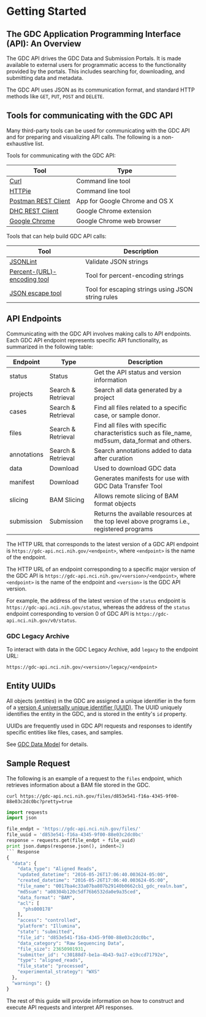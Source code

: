 # Getting Started

## The GDC Application Programming Interface (API): An Overview
The GDC API drives the GDC Data and Submission Portals. It is made available to external users for programmatic access to the functionality provided by the portals. This includes searching for, downloading, and submitting data and metadata.

The GDC API uses JSON as its communication format, and standard HTTP methods like `GET`, `PUT`, `POST` and `DELETE`.

## Tools for communicating with the GDC API

Many third-party tools can be used for communicating with the GDC API and for preparing and visualizing API calls. The following is a non-exhaustive list.

Tools for communicating with the GDC API:

| Tool        | Type     |
| ------------- |-------------|
| [Curl](http://curl.haxx.se/docs/manpage.html) 		| Command line tool |
| [HTTPie](http://httpie.org) 	| Command line tool |
| [Postman REST Client](http://www.getpostman.com/) 														| App for Google Chrome and OS X |
| [DHC REST Client](http://restlet.com/products/dhc/)           | Google Chrome extension |
| [Google Chrome](http://www.google.com/chrome/) 	  | Google Chrome web browser |

Tools that can help build GDC API calls:

| Tool        | Description     |
| ------------- |-------------|
| [JSONLint](http://jsonlint.com/)| Validate JSON strings |
| [Percent-(URL)-encoding tool](http://text-rescue.com/string-escape/percent-url-encoding-tool.html)| Tool for percent-encoding strings |
| [JSON escape tool](http://text-rescue.com/string-escape/json-escape-tool.html)| Tool for escaping strings using JSON string rules |


## API Endpoints

Communicating with the GDC API involves making calls to API endpoints. Each GDC API endpoint represents specific API functionality, as summarized in the following table:

| Endpoint | Type | Description |
| --- | --- | --- |
| status | Status | Get the API status and version information |
| projects | Search & Retrieval | Search all data generated by a project |
| cases | Search & Retrieval | Find all files related to a specific case, or sample donor. |
| files | Search & Retrieval | Find all files with specific characteristics such as file_name, md5sum, data_format and others. |
| annotations | Search & Retrieval | Search annotations added to data after curation |
| data | Download | Used to download GDC data |
| manifest | Download | Generates manifests for use with GDC Data Transfer Tool |
| slicing | BAM Slicing | Allows remote slicing of BAM format objects |
| submission | Submission | Returns the available resources at the top level above programs i.e., registered programs |

The HTTP URL that corresponds to the latest version of a GDC API endpoint is `https://gdc-api.nci.nih.gov/<endpoint>`, where `<endpoint>` is the name of the endpoint.

The HTTP URL of an endpoint corresponding to a specific major version of the GDC API is `https://gdc-api.nci.nih.gov/<version>/<endpoint>`, where `<endpoint>` is the name of the endpoint and `<version>` is the GDC API version.

For example, the address of the latest version of the `status` endpoint is `https://gdc-api.nci.nih.gov/status`, whereas the address of the `status` endpoint corresponding to version 0 of GDC API is `https://gdc-api.nci.nih.gov/v0/status`.

### GDC Legacy Archive

To interact with data in the GDC Legacy Archive, add `legacy` to the endpoint URL:

	https://gdc-api.nci.nih.gov/<version>/legacy/<endpoint>


## Entity UUIDs

All objects (*entities*) in the GDC are assigned a unique identifier in the form of a [version 4 universally unique identifier (UUID)](https://en.wikipedia.org/wiki/Universally_unique_identifier). The UUID uniquely identifies the entity in the GDC, and is stored in the entity's `id` property.

UUIDs are frequently used in GDC API requests and responses to identify specific entities like files, cases, and samples.

See [GDC Data Model](../../Data/Data_Model/GDC_Data_Model.md) for details.

## Sample Request

The following is an example of a request to the `files` endpoint, which retrieves information about a BAM file stored in the GDC.

``` shell
curl https://gdc-api.nci.nih.gov/files/d853e541-f16a-4345-9f00-88e03c2dc0bc?pretty=true
```
``` python
import requests
import json

file_endpt = 'https://gdc-api.nci.nih.gov/files/'
file_uuid = 'd853e541-f16a-4345-9f00-88e03c2dc0bc'
response = requests.get(file_endpt + file_uuid)
print json.dumps(response.json(), indent=2)
``` Response
{
  "data": {
    "data_type": "Aligned Reads",
    "updated_datetime": "2016-05-26T17:06:40.003624-05:00",
    "created_datetime": "2016-05-26T17:06:40.003624-05:00",
    "file_name": "0017ba4c33a07ba807b29140b0662cb1_gdc_realn.bam",
    "md5sum": "a08304b120c5df76b6532da0e9a35ced",
    "data_format": "BAM",
    "acl": [
      "phs000178"
    ],
    "access": "controlled",
    "platform": "Illumina",
    "state": "submitted",
    "file_id": "d853e541-f16a-4345-9f00-88e03c2dc0bc",
    "data_category": "Raw Sequencing Data",
    "file_size": 23650901931,
    "submitter_id": "c30188d7-be1a-4b43-9a17-e19ccd71792e",
    "type": "aligned_reads",
    "file_state": "processed",
    "experimental_strategy": "WXS"
  },
  "warnings": {}
}
```

The rest of this guide will provide information on how to construct and execute API requests and interpret API responses.

